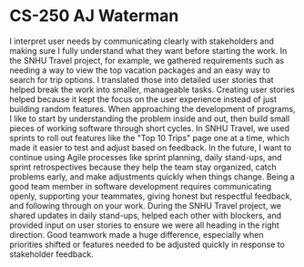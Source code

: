 # CS-250 AJ Waterman

I interpret user needs by communicating clearly with stakeholders and making sure I fully understand what they want before starting the work. In the SNHU 
Travel project, for example, we gathered requirements such as needing a way to view the top vacation packages and an easy way to search for trip options. 
I translated those into detailed user stories that helped break the work into smaller, manageable tasks. Creating user stories helped because it kept the 
focus on the user experience instead of just building random features.
When approaching the development of programs, I like to start by understanding the problem inside and out, then build small pieces of working software through 
short cycles. In SNHU Travel, we used sprints to roll out features like the "Top 10 Trips" page one at a time, which made it easier to test and adjust based on 
feedback. In the future, I want to continue using Agile processes like sprint planning, daily stand-ups, and sprint retrospectives because they help the team stay 
organized, catch problems early, and make adjustments quickly when things change.
Being a good team member in software development requires communicating openly, supporting your teammates, giving honest but respectful feedback, and following 
through on your work. During the SNHU Travel project, we shared updates in daily stand-ups, helped each other with blockers, and provided input on user stories 
to ensure we were all heading in the right direction. Good teamwork made a huge difference, especially when priorities shifted or features needed to be adjusted 
quickly in response to stakeholder feedback. 
